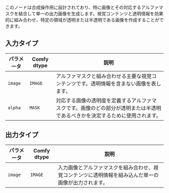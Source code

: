 
このノードは合成操作用に設計されており、特に画像とその対応するアルファマスクを結合して単一の出力画像を生成します。視覚コンテンツと透明情報を効果的に組み合わせ、特定の領域が透明または半透明である画像を作成することができます。

## 入力タイプ
| パラメータ | Comfy dtype | 説明 |
|-----------|-------------|-------------|
| `image`   | `IMAGE`     | アルファマスクと組み合わせる主要な視覚コンテンツです。透明情報を含まない画像を表します。 |
| `alpha`   | `MASK`      | 対応する画像の透明度を定義するアルファマスクです。画像のどの部分が透明または半透明であるべきかを決定するために使用されます。 |

## 出力タイプ
| パラメータ | Comfy dtype | 説明 |
|-----------|-------------|-------------|
| `image`   | `IMAGE`     | 入力画像とアルファマスクを組み合わせ、視覚コンテンツに透明情報を組み込んだ単一の画像が出力されます。 |